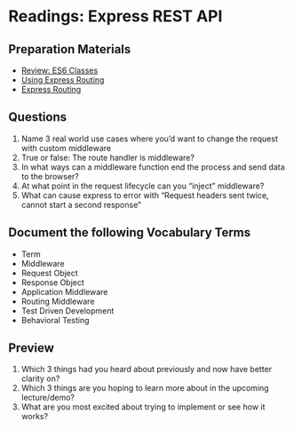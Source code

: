 # Readings: Express REST API

## Preparation Materials

* [Review: ES6 Classes](https://developer.mozilla.org/en-US/docs/Web/JavaScript/Reference/Classes)
* [Using Express Routing](https://expressjs.com/en/guide/routing.html)
* [Express Routing](https://scotch.io/tutorials/learn-to-use-the-new-router-in-expressjs-4)

## Questions

1. Name 3 real world use cases where you’d want to change the request with custom middleware
2. True or false: The route handler is middleware?
3. In what ways can a middleware function end the process and send data to the browser?
4. At what point in the request lifecycle can you “inject” middleware?
5. What can cause express to error with “Request headers sent twice, cannot start a second response”

## Document the following Vocabulary Terms

* Term
* Middleware
* Request Object
* Response Object
* Application Middleware
* Routing Middleware
* Test Driven Development
* Behavioral Testing

## Preview

1. Which 3 things had you heard about previously and now have better clarity on?
2. Which 3 things are you hoping to learn more about in the upcoming lecture/demo?
3. What are you most excited about trying to implement or see how it works?
